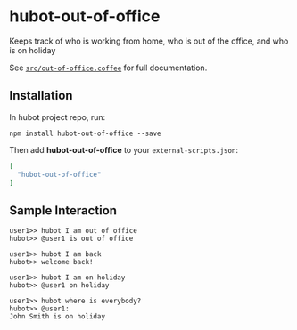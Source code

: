 # hubot-out-of-office

Keeps track of who is working from home, who is out of the office, and who is on holiday

See [`src/out-of-office.coffee`](src/out-of-office.coffee) for full documentation.

## Installation

In hubot project repo, run:

`npm install hubot-out-of-office --save`

Then add **hubot-out-of-office** to your `external-scripts.json`:

```json
[
  "hubot-out-of-office"
]
```

## Sample Interaction

```
user1>> hubot I am out of office
hubot>> @user1 is out of office

user1>> hubot I am back
hubot>> welcome back!

user1>> hubot I am on holiday
hubot>> @user1 on holiday

user1>> hubot where is everybody?
hubot>> @user1:
John Smith is on holiday
```
